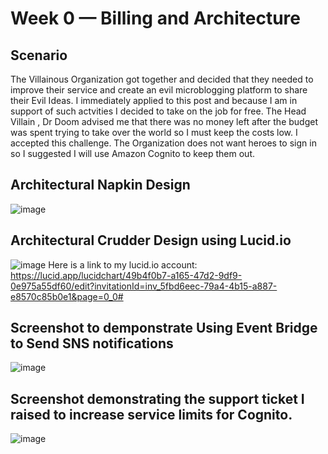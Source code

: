 # Week 0 — Billing and Architecture

## Scenario
<p>The Villainous Organization got together and decided that they needed to improve their service and create an evil microblogging platform to share their 
Evil Ideas. 
I immediately applied to this post and because I am in support of such actvities I decided to take on the job for free.
The Head Villain , Dr Doom advised me that there was no money left after the budget was spent trying to take over the world so I must keep the costs low. I accepted this challenge.
The Organization does not want heroes to sign in so I suggested I will use Amazon Cognito to keep them out.
  </p>
  
## Architectural Napkin Design
![image](https://user-images.githubusercontent.com/101008098/219869045-ddf083cb-c7ce-474d-861f-49ac1021e8cd.png)

## Architectural Crudder Design using Lucid.io
![image](https://user-images.githubusercontent.com/101008098/219872394-afc770eb-d85b-4d97-8eed-d2f561cdc5f7.png)
Here is a link to my lucid.io account: https://lucid.app/lucidchart/49b4f0b7-a165-47d2-9df9-0e975a55df60/edit?invitationId=inv_5fbd6eec-79a4-4b15-a887-e8570c85b0e1&page=0_0#

## Screenshot to demponstrate Using Event Bridge to Send SNS notifications
![image](https://user-images.githubusercontent.com/101008098/219869557-09624e25-e3fe-4eef-88c1-3d79758b3d2d.png)



## Screenshot demonstrating the support ticket I raised to increase service limits for Cognito.
![image](https://user-images.githubusercontent.com/101008098/219869620-621540e1-13b5-4172-bcba-100829554995.png)


